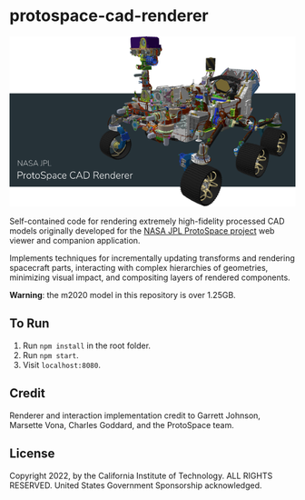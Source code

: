 # protospace-cad-renderer

![protospace-cad-rendeer](./images/banner.png)

Self-contained code for rendering extremely high-fidelity processed CAD models originally developed for the [NASA JPL ProtoSpace project](https://www.youtube.com/watch?v=dD0FoH8M1EM) web viewer and companion application.

Implements techniques for incrementally updating transforms and rendering spacecraft parts, interacting with complex hierarchies of geometries, minimizing visual impact, and compositing layers of rendered components.

**Warning**: the m2020 model in this repository is over 1.25GB.

## To Run

1. Run `npm install` in the root folder.
1. Run `npm start`.
1. Visit `localhost:8080`.

## Credit

Renderer and interaction implementation credit to Garrett Johnson, Marsette Vona, Charles Goddard, and the ProtoSpace team.

## License

Copyright 2022, by the California Institute of Technology. ALL RIGHTS RESERVED. United States Government Sponsorship acknowledged.
